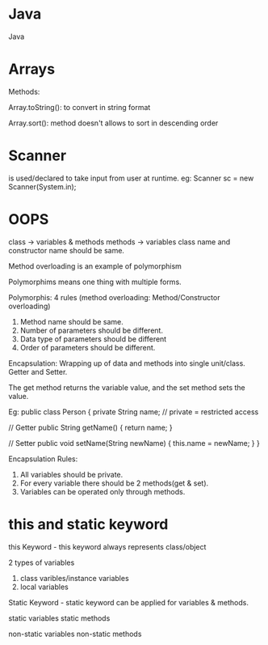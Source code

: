 # Java
Java

# Arrays

Methods:

Array.toString(): to convert in string format

Array.sort(): method doesn't allows to sort in descending order

# Scanner
is used/declared to take input from user at runtime.  eg: Scanner sc = new Scanner(System.in);

# OOPS
class -> variables & methods
methods -> variables
class name and constructor name should be same.

Method overloading is an example of polymorphism

Polymorphims means one thing with multiple forms.

Polymorphis: 4 rules (method overloading: Method/Constructor overloading)
1)	Method name should be same.
2)	Number of parameters should be different.
3)	Data type of parameters should be different
4)	Order of parameters should be different.


Encapsulation:
Wrapping up of data and methods into single unit/class. 
Getter and Setter.

The get method returns the variable value, and the set method sets the value.

Eg: 
public class Person {
  private String name; // private = restricted access

  // Getter
  public String getName() {
    return name;
  }

  // Setter
  public void setName(String newName) {
    this.name = newName;
  }
}

Encapsulation Rules:
1) All variables should be private.
2) For every variable there should be 2 methods(get & set).
3) Variables can be operated only through methods.

# this and static keyword
this Keyword - this keyword always represents class/object

2 types of variables
1) class varibles/instance variables
2) local variables

Static Keyword -  static keyword can be applied for variables & methods.

static variables
static methods

non-static variables
non-static methods


